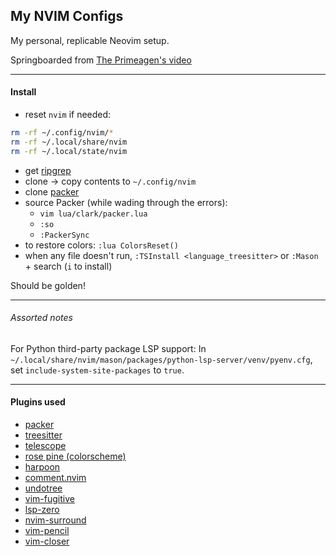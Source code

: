 ## My NVIM Configs

My personal, replicable Neovim setup. 

Springboarded from [The Primeagen's video](https://www.youtube.com/watch?v=w7i4amO_zaE&t=61s)   

---

#### Install
- reset `nvim` if needed: 
```bash
rm -rf ~/.config/nvim/*
rm -rf ~/.local/share/nvim
rm -rf ~/.local/state/nvim
```
- get [ripgrep](https://github.com/BurntSushi/ripgrep)
- clone -> copy contents to `~/.config/nvim`
- clone [packer](https://github.com/wbthomason/packer.nvim)
- source Packer (while wading through the errors):
    - `vim lua/clark/packer.lua`
    - `:so`
    - `:PackerSync`
- to restore colors: `:lua ColorsReset()`
- when any file doesn't run, `:TSInstall <language_treesitter>` or `:Mason` + search (`i` to install)


Should be golden!   

--- 

###### Assorted notes
For Python third-party package LSP support:
In `~/.local/share/nvim/mason/packages/python-lsp-server/venv/pyenv.cfg`, set `include-system-site-packages` to `true`.

---

#### Plugins used
- [packer](https://github.com/wbthomason/packer.nvim)
- [treesitter](https://github.com/nvim-treesitter/nvim-treesitter)
- [telescope](https://github.com/nvim-telescope/telescope.nvim)
- [rose pine (colorscheme)](https://github.com/rose-pine/neovim)
- [harpoon](https://github.com/theprimeagen/harpoon)
- [comment.nvim](https://github.com/numToStr/Comment.nvim)
- [undotree](https://github.com/mbbill/undotree)
- [vim-fugitive](https://github.com/tpope/vim-fugitive)
- [lsp-zero](https://github.com/'VonHeikemen/lsp-zero.nvim')
- [nvim-surround](https://github.com/kylechui/nvim-surround)
- [vim-pencil](https://github.com/preservim/vim-pencil)
- [vim-closer](https://github.com/rstacruz/vim-closer)
